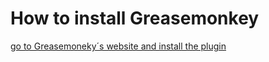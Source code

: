 # How to install Greasemonkey 


[ go to Greasemoneky´s website and install the plugin](https://addons.mozilla.org/en-US/firefox/addon/greasemonkey/)




